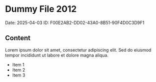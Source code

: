 # Dummy File 2012

Date: 2025-04-03
ID: F00E2AB2-DD02-43A0-8B51-90F4D0C3D9F1

## Content

Lorem ipsum dolor sit amet, consectetur adipiscing elit.
Sed do eiusmod tempor incididunt ut labore et dolore magna aliqua.

* Item 1
* Item 2
* Item 3

